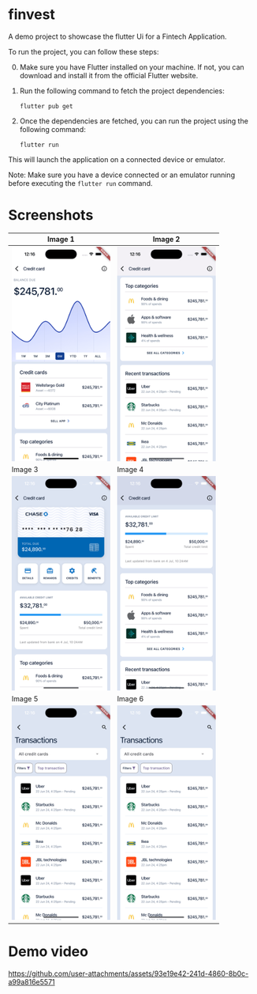 # finvest

A demo project to showcase the flutter Ui for a Fintech Application.

To run the project, you can follow these steps:

0. Make sure you have Flutter installed on your machine. If not, you can download and install it from the official Flutter website.

1. Run the following command to fetch the project dependencies:

   ```
   flutter pub get
   ```

2. Once the dependencies are fetched, you can run the project using the following command:
   ```
   flutter run
   ```

This will launch the application on a connected device or emulator.

Note: Make sure you have a device connected or an emulator running before executing the `flutter run` command.

# Screenshots

| Image 1                                                                  | Image 2                                                                  |
| ------------------------------------------------------------------------ | ------------------------------------------------------------------------ |
| <img src="./screenshot/img1.png" alt="Image 1" width="200" > | <img src="./screenshot/img2.png" alt="Image 2" width="200"> |
| Image 3                                                                  | Image 4                                                                  |
| <img src="./screenshot/img3.png" alt="Image 3" width="200"> | <img src="./screenshot/img4.png" alt="Image 4" width="200"> |
| Image 5                                                                  | Image 6                                                                  |
| <img src="./screenshot/img5.png" alt="Image 5" width="200" > | <img src="./screenshot/img5.png" alt="Image 6" width="200"> |

# Demo video

https://github.com/user-attachments/assets/93e19e42-241d-4860-8b0c-a99a816e5571

